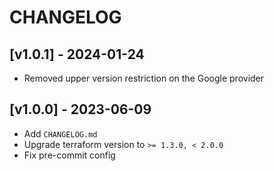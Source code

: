 # CHANGELOG

## [v1.0.1] - 2024-01-24

- Removed upper version restriction on the Google provider

## [v1.0.0] - 2023-06-09

- Add `CHANGELOG.md`
- Upgrade terraform version to `>= 1.3.0, < 2.0.0`
- Fix pre-commit config
